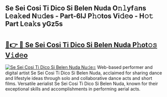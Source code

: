 ## Se Sei Cosi Ti Dico Si Belen Nuda O𝚗𝚕yf𝚊ns L𝚎a𝚔ed N𝚞𝚍es - Part-6lJ P𝚑𝚘tos Vi𝚍𝚎o - H𝚘𝚝 Part L𝚎a𝚔s yGz5s

# <h2><a href="http://kfbblfd.oniu.top/?m=Se+Sei+Cosi+Ti+Dico+Si+Belen+Nuda">🔗👉 🔴 Se Sei Cosi Ti Dico Si Belen Nuda P𝚑ot𝚘𝚜 V𝚒d𝚎o</a></h2>

[![Se Sei Cosi Ti Dico Si Belen Nuda Nu𝚍e𝚜](https://i.imgur.com/0qMVB7G.gif)](http://kfbblfd.oniu.top/?m=Se+Sei+Cosi+Ti+Dico+Si+Belen+Nuda)
Web-based performer and digital artist Se Sei Cosi Ti Dico Si Belen Nuda, acclaimed for sharing dance and lifestyle ideas through solo and collaborative dance acts and short films. Versatile aerialist Se Sei Cosi Ti Dico Si Belen Nuda, known for their exceptional skills and accomplishments in performing aerial acts.  
